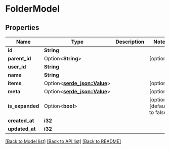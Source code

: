 # FolderModel

## Properties

Name | Type | Description | Notes
------------ | ------------- | ------------- | -------------
**id** | **String** |  | 
**parent_id** | Option<**String**> |  | [optional]
**user_id** | **String** |  | 
**name** | **String** |  | 
**items** | Option<[**serde_json::Value**](.md)> |  | [optional]
**meta** | Option<[**serde_json::Value**](.md)> |  | [optional]
**is_expanded** | Option<**bool**> |  | [optional][default to false]
**created_at** | **i32** |  | 
**updated_at** | **i32** |  | 

[[Back to Model list]](../README.md#documentation-for-models) [[Back to API list]](../README.md#documentation-for-api-endpoints) [[Back to README]](../README.md)


